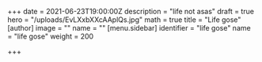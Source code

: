 +++
date = 2021-06-23T19:00:00Z
description = "life not asas"
draft = true
hero = "/uploads/EvLXxbXXcAAplQs.jpg"
math = true
title = "Life gose"
[author]
image = ""
name = ""
[menu.sidebar]
identifier = "life gose"
name = "life gose"
weight = 200

+++
